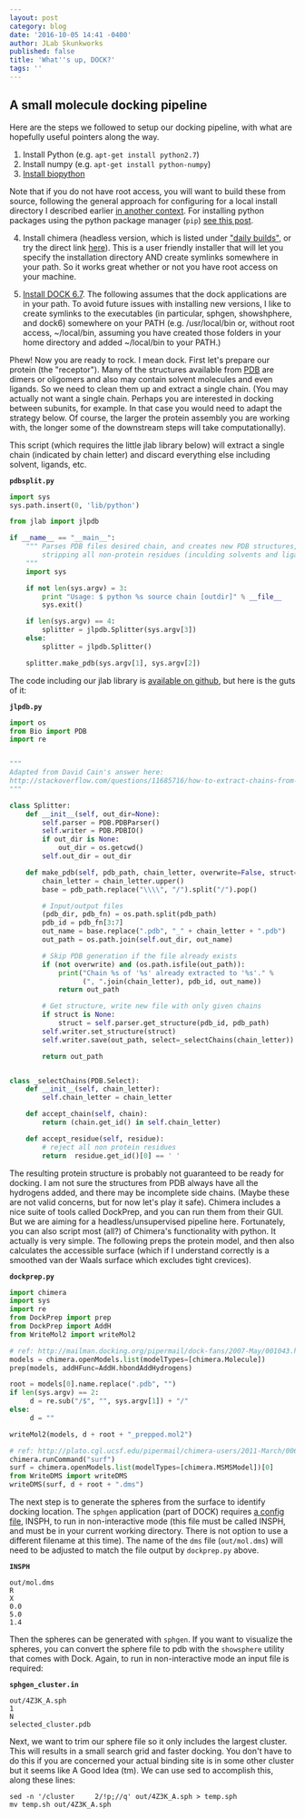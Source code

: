 ```yaml
---
layout: post
category: blog
date: '2016-10-05 14:41 -0400'
author: JLab Skunkworks
published: false
title: 'What''s up, DOCK?'
tags: ''
---
```

## A small molecule docking pipeline

Here are the steps we followed to setup our docking pipeline, with what are hopefully useful pointers along the way.

1. Install Python (e.g. `apt-get install python2.7`)
2. Install numpy (e.g. `apt-get install python-numpy`)
3. [Install biopython](http://biopython.org/wiki/Download)

 Note that if you do not have root access, you will want to build these from source, following the general  approach for configuring for a local install directory I described earlier [in another context](http://jovingelabsoftware.github.io/blog/2016/02/15/make-r-locally-with-cairo/).  For installing python packages using the python package manager (`pip`) [see this post](http://stackoverflow.com/questions/2915471/install-a-python-package-into-a-different-directory-using-pip).

4. Install chimera (headless version, which is listed under ["daily builds"](https://www.cgl.ucsf.edu/chimera/download.html#daily), or try the direct link [here](https://www.cgl.ucsf.edu/chimera/cgi-bin/secure/chimera-get.py?file=alpha/chimera-alpha-linux_x86_64_osmesa.bin)).  This is a user friendly installer that will let you specify the installation directory AND create symlinks somewhere in your path.  So it works great whether or not you have root access on your machine.

5. [Install DOCK 6.7](http://jovingelabsoftware.github.io/blog/2016/09/22/installing-dock-6-7-with-parallel-support/).  The following assumes that the dock applications are in your path.  To avoid future issues with installing new versions, I like to create symlinks to the executables (in particular, sphgen, showshphere, and dock6) somewhere on your PATH (e.g. /usr/local/bin or, without root access, ~/local/bin, assuming you have created those folders in your home directory and added ~/local/bin to your PATH.)


Phew!  Now you are ready to rock.  I mean dock.  First let's prepare our protein (the "receptor").  Many of the structures available from [PDB](http://www.rcsb.org/) are dimers or oligomers and also may contain solvent molecules and even ligands.  So we need to clean them up and extract a single chain.  (You may actually not want a single chain.  Perhaps you are interested in docking between subunits, for example.  In that case you would need to adapt the strategy below.  Of course, the larger the protein assembly you are working with, the longer some of the downstream steps will take computationally).

This script (which requires the little jlab library below) will extract a single chain (indicated by chain letter) and discard everything else including solvent, ligands, etc.

**`pdbsplit.py`**
```python
import sys
sys.path.insert(0, 'lib/python')

from jlab import jlpdb

if __name__ == "__main__":
    """ Parses PDB files desired chain, and creates new PDB structures,
        stripping all non-protein residues (inculding solvents and ligands)
    """
    import sys

    if not len(sys.argv) = 3:
        print "Usage: $ python %s source chain [outdir]" % __file__
        sys.exit()

    if len(sys.argv) == 4:
        splitter = jlpdb.Splitter(sys.argv[3])
    else:
        splitter = jlpdb.Splitter()

    splitter.make_pdb(sys.argv[1], sys.argv[2])

```

The code including our jlab library is [available on github](https://github.com/JovingeLabSoftware/synergy), but here is the guts of it:

**`jlpdb.py`**
```python
import os
from Bio import PDB
import re


"""
Adapted from David Cain's answer here:
http://stackoverflow.com/questions/11685716/how-to-extract-chains-from-a-pdb-file
"""

class Splitter:
    def __init__(self, out_dir=None):
        self.parser = PDB.PDBParser()
        self.writer = PDB.PDBIO()
        if out_dir is None:
            out_dir = os.getcwd()
        self.out_dir = out_dir

    def make_pdb(self, pdb_path, chain_letter, overwrite=False, struct=None):
        chain_letter = chain_letter.upper()
        base = pdb_path.replace("\\\\", "/").split("/").pop()

        # Input/output files
        (pdb_dir, pdb_fn) = os.path.split(pdb_path)
        pdb_id = pdb_fn[3:7]
        out_name = base.replace(".pdb", "_" + chain_letter + ".pdb")
        out_path = os.path.join(self.out_dir, out_name)

        # Skip PDB generation if the file already exists
        if (not overwrite) and (os.path.isfile(out_path)):
            print("Chain %s of '%s' already extracted to '%s'." %
                  (", ".join(chain_letter), pdb_id, out_name))
            return out_path

        # Get structure, write new file with only given chains
        if struct is None:
            struct = self.parser.get_structure(pdb_id, pdb_path)
        self.writer.set_structure(struct)
        self.writer.save(out_path, select=_selectChains(chain_letter))

        return out_path


class _selectChains(PDB.Select):
    def __init__(self, chain_letter):
        self.chain_letter = chain_letter

    def accept_chain(self, chain):
        return (chain.get_id() in self.chain_letter)

    def accept_residue(self, residue):
        # reject all non protein residues
        return  residue.get_id()[0] == ' '

```

The resulting protein structure is probably not guaranteed to be ready for docking.  I am not sure the structures from PDB always have all the hydrogens added, and there may be incomplete side chains.  (Maybe these are not valid concerns, but for now let's play it safe).  Chimera includes a nice suite of tools called DockPrep, and you can run them from their GUI.  But we are aiming for a headless/unsupervised pipeline here.  Fortunately, you can also script most (all?) of Chimera's functionality with python.  It actually is very simple.  The following preps the protein model, and then also calculates the accessible surface (which if I understand correctly is a smoothed van der Waals surface which excludes tight crevices).

**`dockprep.py`**
```python
import chimera
import sys
import re
from DockPrep import prep
from DockPrep import AddH
from WriteMol2 import writeMol2

# ref: http://mailman.docking.org/pipermail/dock-fans/2007-May/001043.html
models = chimera.openModels.list(modelTypes=[chimera.Molecule])
prep(models, addHFunc=AddH.hbondAddHydrogens)

root = models[0].name.replace(".pdb", "")
if len(sys.argv) == 2:
     d = re.sub("/$", "", sys.argv[1]) + "/"
else:
     d = ""

writeMol2(models, d + root + "_prepped.mol2")

# ref: http://plato.cgl.ucsf.edu/pipermail/chimera-users/2011-March/006134.html
chimera.runCommand("surf")
surf = chimera.openModels.list(modelTypes=[chimera.MSMSModel])[0]
from WriteDMS import writeDMS
writeDMS(surf, d + root + ".dms")
```

The next step is to generate the spheres from the surface to identify docking location.  The `sphgen` application (part of DOCK) requires [a config file](http://dock.compbio.ucsf.edu/DOCK_6/tutorials/sphere_generation/generating_spheres.htm), INSPH, to run in non-interactive mode (this file must be called INSPH, and must be in your current working directory.  There is not option to use a different filename at this time).  The name of the `dms` file (`out/mol.dms`) will need to be adjusted to match the file output by `dockprep.py` above.

**`INSPH`**
```
out/mol.dms
R
X
0.0
5.0
1.4

```

Then the spheres can be generated with `sphgen`.  If you want to visualize the spheres, you can convert the sphere file to pdb with the `showsphere` utility that comes with Dock.  Again, to run in non-interactive mode an input file is required:

**`sphgen_cluster.in`**
```
out/4Z3K_A.sph
1
N
selected_cluster.pdb
```

Next, we want to trim our sphere file so it only includes the largest cluster.  This will results in a small search grid and faster docking.  You don't have to do this if you are concerned your actual binding site is in some other cluster but it seems like A Good Idea (tm).  We can use sed to accomplish this, along these lines:

```
sed -n '/cluster     2/!p;//q' out/4Z3K_A.sph > temp.sph
mv temp.sh out/4Z3K_A.sph
```






